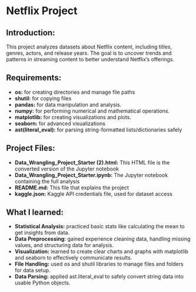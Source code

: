 # Netflix Project

## Introduction:
This project analyzes datasets about Netflix content, including titles, genres, actors, and release years. The goal is to uncover trends and patterns in streaming content to better understand Netflix’s offerings.

## Requirements:
- **os:** for creating directories and manage file paths
- **shutil:** for copying files
- **pandas:** for data manipulation and analysis.
- **numpy:** for performing numerical and mathematical operations.
- **matplotlib:** for creating visualizations and plots.
- **seaborn:**  for advanced visualizations
- **ast(literal_eval):** for parsing string-formatted lists/dictionaries safely

## Project Files:
- **Data_Wrangling_Project_Starter (2).html:** This HTML file is the converted version of the Jupyter notebook
- **Data_Wrangling_Project_Starter.ipynb:** The Jupyter notebook containing the full analysis
- **README.md:** This file that explains the project
- **kaggle.json:** Kaggle API credentials file, used for dataset access
  
## What I learned:
- **Statistical Analysis:** practiced basic stats like calculating the mean to get insights from data.
- **Data Preprocessing:** gained experience cleaning data, handling missing values, and structuring data for analysis.
- **Visualization:** learned to create clear charts and graphs with matplotlib and seaborn to effectively communicate results.
- **File Handling:** used os and shutil libraries to manage files and folders for data setup.
- **Data Parsing:** applied ast.literal_eval to safely convert string data into usable Python objects.
